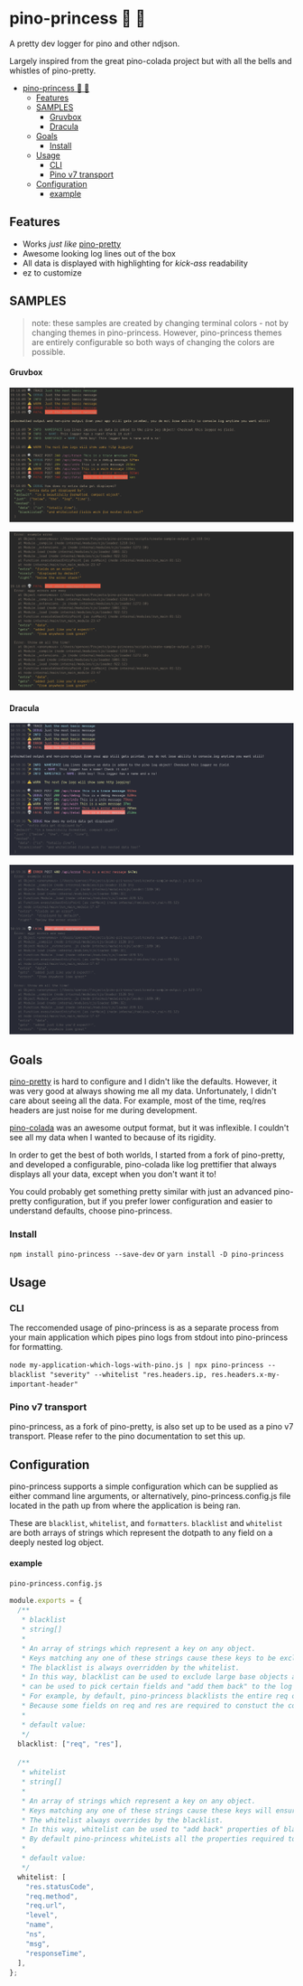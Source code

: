 # pino-princess 👸 💅

A pretty dev logger for pino and other ndjson.

Largely inspired from the great pino-colada project but with all the bells and whistles of pino-pretty.

- [pino-princess 👸 💅](#pino-princess--)
  - [Features](#features)
  - [SAMPLES](#samples)
      - [Gruvbox](#gruvbox)
      - [Dracula](#dracula)
  - [Goals](#goals)
    - [Install](#install)
  - [Usage](#usage)
    - [CLI](#cli)
    - [Pino v7 transport](#pino-v7-transport)
  - [Configuration](#configuration)
      - [example](#example)

## Features

- Works _just like_ [pino-pretty](https://github.com/pinojs/pino-pretty)
- Awesome looking log lines out of the box
- All data is displayed with highlighting for _kick-ass_ readability
- ez to customize

## SAMPLES

> note: these samples are created by changing terminal colors - not by changing themes in pino-princess. However, pino-princess themes are entirely configurable so both ways of changing the colors are possible.

#### Gruvbox

![Basic Formatting](./media/screenshot3.png)

![Error Formatting](./media//screenshot4.png)

#### Dracula

![Basic Formatting](./media/screenshot1.png)

![Error Formatting](./media/screenshot2.png)

## Goals

[pino-pretty](https://github.com/pinojs/pino-pretty) is hard to configure and I didn't like the defaults. However, it was very good at always showing me all my data. Unfortunately, I didn't care about seeing all the data. For example, most of the time, req/res headers are just noise for me during development.

[pino-colada](https://github.com/lrlna/pino-colada) was an awesome output format, but it was inflexible. I couldn't see all my data when I wanted to because of its rigidity.

In order to get the best of both worlds, I started from a fork of pino-pretty, and developed a configurable, pino-colada like log prettifier that always displays all your data, except when you don't want it to!

You could probably get something pretty similar with just an advanced pino-pretty configuration, but if you prefer lower configuration and easier to understand defaults, choose pino-princess.

### Install

`npm install pino-princess --save-dev`
or
`yarn install -D pino-princess`

## Usage

### CLI

The reccomended usage of pino-princess is as a separate process from your main application which pipes pino logs from stdout into pino-princess for formatting.

`node my-application-which-logs-with-pino.js | npx pino-princess --blacklist "severity" --whitelist "res.headers.ip, res.headers.x-my-important-header"`

### Pino v7 transport

pino-princess, as a fork of pino-pretty, is also set up to be used as a pino v7 transport. Please refer to the pino documentation to set this up.

## Configuration

pino-princess supports a simple configuration which can be supplied as either command line arguments, or alternatively, pino-princess.config.js file located in the path up from where the application is being ran.

These are `blacklist`, `whitelist`, and `formatters`. `blacklist` and `whitelist` are both arrays of strings which represent the dotpath to any field on a deeply nested log object.

#### example

`pino-princess.config.js`

```ts
module.exports = {
  /**
   * blacklist
   * string[]
   *
   * An array of strings which represent a key on any object.
   * Keys matching any one of these strings cause these keys to be excluded from the log output.
   * The blacklist is always overridden by the whitelist.
   * In this way, blacklist can be used to exclude large base objects and the whitelist
   * can be used to pick certain fields and "add them back" to the log output.
   * For example, by default, pino-princess blacklists the entire req or res object from any http logger.
   * Because some fields on req and res are required to constuct the core of the log line, these fields are added back via the whitelist.
   *
   * default value:
   */
  blacklist: ["req", "res"],

  /**
   * whitelist
   * string[]
   *
   * An array of strings which represent a key on any object.
   * Keys matching any one of these strings cause these keys will ensure the key is always part of the log output.
   * The whitelist always overrides by the blacklist.
   * In this way, whitelist can be used to "add back" properties of blackListed objects to the log output.
   * By default pino-princess whiteLists all the properties required to create our standard log line.
   *
   * default value:
   */
  whitelist: [
    "res.statusCode",
    "req.method",
    "req.url",
    "level",
    "name",
    "ns",
    "msg",
    "responseTime",
  ],
};
```
